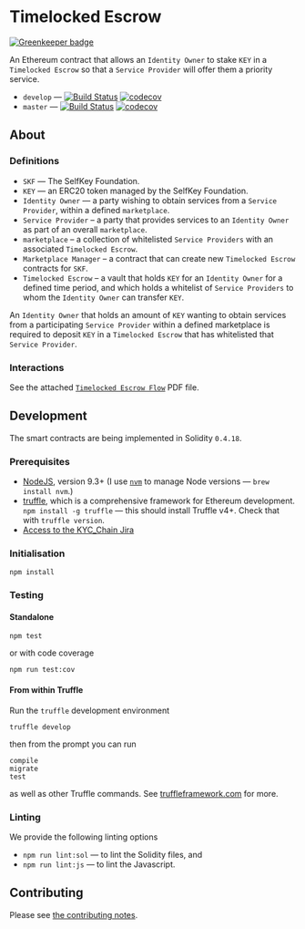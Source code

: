 # Timelocked Escrow

[![Greenkeeper badge](https://badges.greenkeeper.io/SelfKeyFoundation/timelocked-escrow.svg)](https://greenkeeper.io/)

An Ethereum contract that allows an `Identity Owner` to stake `KEY` in a `Timelocked Escrow` so that a `Service Provider` will offer them a priority service.

* `develop` — [![Build Status](https://www.travis-ci.org/SelfKeyFoundation/timelocked-escrow.svg?branch=develop)](https://www.travis-ci.org/SelfKeyFoundation/timelocked-escrow) [![codecov](https://codecov.io/gh/SelfKeyFoundation/timelocked-escrow/branch/develop/graph/badge.svg)](https://codecov.io/gh/SelfKeyFoundation/timelocked-escrow)
* `master` — [![Build Status](https://www.travis-ci.org/SelfKeyFoundation/timelocked-escrow.svg?branch=master)](https://www.travis-ci.org/SelfKeyFoundation/timelocked-escrow) [![codecov](https://codecov.io/gh/SelfKeyFoundation/timelocked-escrow/branch/master/graph/badge.svg)](https://codecov.io/gh/SelfKeyFoundation/timelocked-escrow)

## About

### Definitions

* `SKF` — The SelfKey Foundation.
* `KEY` — an ERC20 token managed by the SelfKey Foundation.
* `Identity Owner` — a party wishing to obtain services from a `Service Provider`, within a defined `marketplace`.
* `Service Provider` – a party that provides services to an `Identity Owner` as part of an overall `marketplace`.
* `marketplace` – a collection of whitelisted `Service Providers` with an associated `Timelocked Escrow`.
* `Marketplace Manager` – a contract that can create new `Timelocked Escrow` contracts for `SKF`.
* `Timelocked Escrow` – a vault that holds `KEY` for an `Identity Owner` for a defined time period, and which holds a whitelist of `Service Providers` to whom the `Identity Owner` can transfer `KEY`.

An `Identity Owner` that holds an amount of `KEY` wanting to obtain services from a participating `Service Provider` within a defined marketplace is required to deposit `KEY` in a `Timelocked Escrow` that has whitelisted that `Service Provider`.

### Interactions

See the attached [`Timelocked Escrow Flow`](timelocked_escrow-flow.pdf) PDF file.

## Development

The smart contracts are being implemented in Solidity `0.4.18`.

### Prerequisites

* [NodeJS](htps://nodejs.org), version 9.3+ (I use [`nvm`](https://github.com/creationix/nvm) to manage Node versions — `brew install nvm`.)
* [truffle](http://truffleframework.com/), which is a comprehensive framework for Ethereum development. `npm install -g truffle` — this should install Truffle v4+.  Check that with `truffle version`.
* [Access to the KYC_Chain Jira](https://kyc-chain.atlassian.net)

### Initialisation

    npm install

### Testing

#### Standalone

    npm test

or with code coverage

    npm run test:cov

#### From within Truffle

Run the `truffle` development environment

    truffle develop

then from the prompt you can run

    compile
    migrate
    test

as well as other Truffle commands. See [truffleframework.com](http://truffleframework.com) for more.

### Linting

We provide the following linting options

* `npm run lint:sol` — to lint the Solidity files, and
* `npm run lint:js` — to lint the Javascript.

## Contributing

Please see [the contributing notes](CONTRIBUTING.md).
